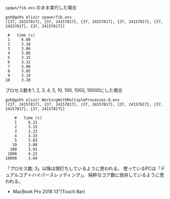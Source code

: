 `spqwn/fib.exs` のまま実行した場合

```
goh@goh% elixir spawn/fib.exs
[{37, 24157817}, {37, 24157817}, {37, 24157817}, {37, 24157817}, {37, 24157817}, {37, 24157817}]

 #   time (s)
 1     6.00
 2     3.18
 3     3.06
 4     3.06
 5     3.15
 6     3.32
 7     3.00
 8     3.05
 9     3.19
10     3.20
```

プロセス数を1, 2, 3, 4, 5, 10, 100, 1000, 10000にした場合

```
goh@goh% elixir WorkingWithMultipleProcesses-8.exs
[{37, 24157817}, {37, 24157817}, {37, 24157817}, {37, 24157817}, {37, 24157817}, {37, 24157817}]

    #   time (s)
    1     6.12
    2     3.15
    3     3.23
    4     3.33
    5     3.83
   10     3.08
  100     3.91
 1000     4.22
10000     3.64
```

「プロセス数: 3」以降は頭打ちしているように思われる。
使っているPCは「デュアルコア＋ハイパースレッディング」。
純粋なコア数に依存しているように思われる。

- MacBook Pro 2016 13"(Touch Bar)

